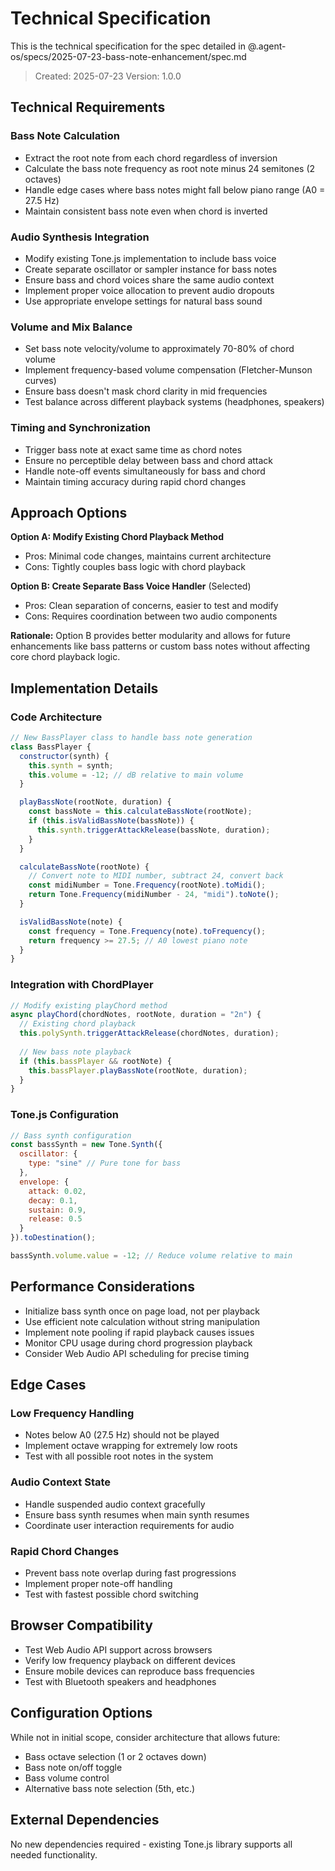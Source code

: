 # Technical Specification

This is the technical specification for the spec detailed in @.agent-os/specs/2025-07-23-bass-note-enhancement/spec.md

> Created: 2025-07-23
> Version: 1.0.0

## Technical Requirements

### Bass Note Calculation

- Extract the root note from each chord regardless of inversion
- Calculate the bass note frequency as root note minus 24 semitones (2 octaves)
- Handle edge cases where bass notes might fall below piano range (A0 = 27.5 Hz)
- Maintain consistent bass note even when chord is inverted

### Audio Synthesis Integration

- Modify existing Tone.js implementation to include bass voice
- Create separate oscillator or sampler instance for bass notes
- Ensure bass and chord voices share the same audio context
- Implement proper voice allocation to prevent audio dropouts
- Use appropriate envelope settings for natural bass sound

### Volume and Mix Balance

- Set bass note velocity/volume to approximately 70-80% of chord volume
- Implement frequency-based volume compensation (Fletcher-Munson curves)
- Ensure bass doesn't mask chord clarity in mid frequencies
- Test balance across different playback systems (headphones, speakers)

### Timing and Synchronization

- Trigger bass note at exact same time as chord notes
- Ensure no perceptible delay between bass and chord attack
- Handle note-off events simultaneously for bass and chord
- Maintain timing accuracy during rapid chord changes

## Approach Options

**Option A: Modify Existing Chord Playback Method**
- Pros: Minimal code changes, maintains current architecture
- Cons: Tightly couples bass logic with chord playback

**Option B: Create Separate Bass Voice Handler** (Selected)
- Pros: Clean separation of concerns, easier to test and modify
- Cons: Requires coordination between two audio components

**Rationale:** Option B provides better modularity and allows for future enhancements like bass patterns or custom bass notes without affecting core chord playback logic.

## Implementation Details

### Code Architecture

```javascript
// New BassPlayer class to handle bass note generation
class BassPlayer {
  constructor(synth) {
    this.synth = synth;
    this.volume = -12; // dB relative to main volume
  }

  playBassNote(rootNote, duration) {
    const bassNote = this.calculateBassNote(rootNote);
    if (this.isValidBassNote(bassNote)) {
      this.synth.triggerAttackRelease(bassNote, duration);
    }
  }

  calculateBassNote(rootNote) {
    // Convert note to MIDI number, subtract 24, convert back
    const midiNumber = Tone.Frequency(rootNote).toMidi();
    return Tone.Frequency(midiNumber - 24, "midi").toNote();
  }

  isValidBassNote(note) {
    const frequency = Tone.Frequency(note).toFrequency();
    return frequency >= 27.5; // A0 lowest piano note
  }
}
```

### Integration with ChordPlayer

```javascript
// Modify existing playChord method
async playChord(chordNotes, rootNote, duration = "2n") {
  // Existing chord playback
  this.polySynth.triggerAttackRelease(chordNotes, duration);
  
  // New bass note playback
  if (this.bassPlayer && rootNote) {
    this.bassPlayer.playBassNote(rootNote, duration);
  }
}
```

### Tone.js Configuration

```javascript
// Bass synth configuration
const bassSynth = new Tone.Synth({
  oscillator: {
    type: "sine" // Pure tone for bass
  },
  envelope: {
    attack: 0.02,
    decay: 0.1,
    sustain: 0.9,
    release: 0.5
  }
}).toDestination();

bassSynth.volume.value = -12; // Reduce volume relative to main
```

## Performance Considerations

- Initialize bass synth once on page load, not per playback
- Use efficient note calculation without string manipulation
- Implement note pooling if rapid playback causes issues
- Monitor CPU usage during chord progression playback
- Consider Web Audio API scheduling for precise timing

## Edge Cases

### Low Frequency Handling
- Notes below A0 (27.5 Hz) should not be played
- Implement octave wrapping for extremely low roots
- Test with all possible root notes in the system

### Audio Context State
- Handle suspended audio context gracefully
- Ensure bass synth resumes when main synth resumes
- Coordinate user interaction requirements for audio

### Rapid Chord Changes
- Prevent bass note overlap during fast progressions
- Implement proper note-off handling
- Test with fastest possible chord switching

## Browser Compatibility

- Test Web Audio API support across browsers
- Verify low frequency playback on different devices
- Ensure mobile devices can reproduce bass frequencies
- Test with Bluetooth speakers and headphones

## Configuration Options

While not in initial scope, consider architecture that allows future:
- Bass octave selection (1 or 2 octaves down)
- Bass note on/off toggle
- Bass volume control
- Alternative bass note selection (5th, etc.)

## External Dependencies

No new dependencies required - existing Tone.js library supports all needed functionality.
